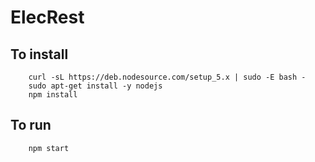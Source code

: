 # ElecRest

## To install
```
	curl -sL https://deb.nodesource.com/setup_5.x | sudo -E bash -
	sudo apt-get install -y nodejs
	npm install
```

## To run
```
	npm start
```
